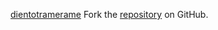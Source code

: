 [dientotramerame](https://dientotramerame.pages.dev)
Fork the [repository](https://github.com/ceriguna) on GitHub.